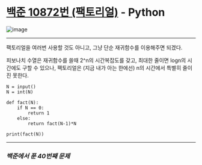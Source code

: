 # [백준 10872번 (팩토리얼)](https://www.acmicpc.net/problem/10872) - Python

![image](https://user-images.githubusercontent.com/104616990/174311596-8f74a0bd-e155-48d2-808a-a69c8549ec3d.png)

---

팩토리얼을 여러번 사용할 것도 아니고, 그냥 단순 재귀함수를 이용해주면 되겠다.

피보나치 수열은 재귀함수를 쓸때 2^n의 시간복잡도를 갖고, 최대한 줄이면 logn의 시간에도 구할 수 있으나, 팩토리얼은 (지금 내가 아는 한에선) n의 시간에서 특별히 줄이진 못한다.

```
N = input()
N = int(N)

def fact(N):
    if N == 0:
        return 1
    else:
        return fact(N-1)*N
    
print(fact(N))
```

---

### *백준에서 푼 40번째 문제*
